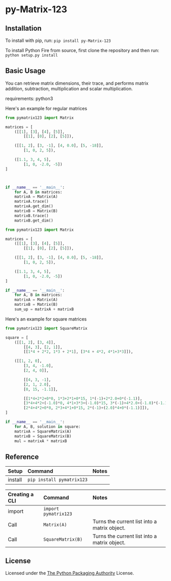 # py-Matrix-123

## Installation

To install with pip, run: `pip install py-Matrix-123`

To install Python Fire from source, first clone the repository and then run:
`python setup.py install`

## Basic Usage
You can retrieve matrix dimensions, their trace, and performs matrix addition, subtraction, multiplication and scalar multiplication.

requirements:
python3

Here's an example for regular matrices

```python
from pymatrix123 import Matrix

matrices = [
    ([[1], [3], [4], [5]], 
        [[1], [0], [2], [5]]),

    ([[1, 2], [3, -1], [4, 0.0], [5, -18]], 
        [1, 0, 2, 5]),

    ([1.1, 3, 4, 5], 
        [1, 0, -2.0, -5])
]



if __name__ == '__main__':
    for A, B in matrices:
    matrixA = Matrix(A)
    matrixA.trace()
    matrixA.get_dim()
    matrixB = Matrix(B)
    matrixB.trace()
    matrixB.get_dim()
```

```python
from pymatrix123 import Matrix

matrices = [
    ([[1], [3], [4], [5]], 
        [[1], [0], [2], [5]]),

    ([[1, 2], [3, -1], [4, 0.0], [5, -18]], 
        [1, 0, 2, 5]),

    ([1.1, 3, 4, 5], 
        [1, 0, -2.0, -5])
]

if __name__ == '__main__':
    for A, B in matrices:
    matrixA = Matrix(A)
    matrixB = Matrix(B)
    sum_up = matrixA + matrixB
```

Here's an example for square matrices

```python
from pymatrix123 import SquareMatrix

square = [
    ([[1, 2], [3, 4]], 
        [[4, 3], [2, 1]], 
        [[1*4 + 2*2, 1*3 + 2*1], [3*4 + 4*2, 4*1+3*3]]),

    ([[1, 2, 0], 
        [3, 4, -1.0], 
        [2, 4, 0]], 

        [[4, 3, -1], 
        [2, 1, 2.0], 
        [0, 15, -1.1]], 

        [[1*4+2*2+0*0, 1*3+2*1+0*15, 1*(-1)+2*2.0+0*(-1.1)], 
        [3*4+4*2+(-1.0)*0, 4*1+3*3+(-1.0)*15, 3*(-1)+4*2.0+(-1.0)*(-1.1)], 
        [2*4+4*2+0*0, 2*3+4*1+0*15, 2*(-1)+(2.0)*4+0*(-1.1)]]),
]

if __name__ == '__main__':
    for A, B, solution in square:
    matrixA = SquareMatrix(A)
    matrixB = SquareMatrix(B)
    mul = matrixA * matrixB

```

## Reference

| Setup   | Command             | Notes
| :------ | :------------------ | :---------
| install | `pip install pymatrix123`  |

| Creating a CLI | Command                | Notes
| :--------------| :--------------------- | :---------
| import         | `import pymatrix123`          |
| Call           | `Matrix(A)`          | Turns the current list into a matrix object.
| Call           | `SquareMatrix(B)` | Turns the current list into a matrix object.


## License

Licensed under the
[The Python Packaging Authority](pymatrix123/license.txt) License.